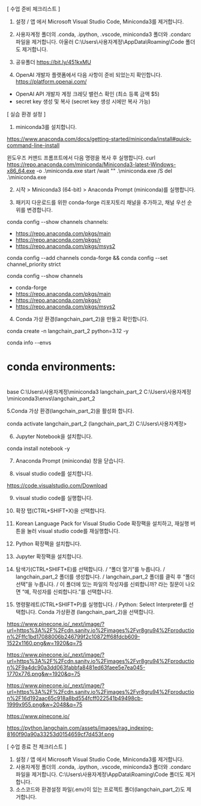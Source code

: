 [ 수업 준비 체크리스트 ]

1. 설정 / 앱 에서 Microsoft Visual Studio Code, Miniconda3를 제거합니다. 

2. 사용자계정 폴더의 .conda, .ipython, .vscode, miniconda3 폴더와 .condarc 파일을 제거합니다. 아울러 C:\Users\사용자계정\AppData\Roaming\Code 폴더도 제거합니다.

3. 공유폴더
https://bit.ly/451kxMU

4. OpenAI 개발자 플랫폼에서 다음 사항이 준비 되었는지 확인합니다.
https://platform.openai.com/
- OpenAI API 개발자 계정 크레딧 밸런스 확인 (최소 등록 금액 $5)
- secret key 생성 및 복사 (secret key 생성 시에만 복사 가능)  


[ 실습 환경 설정 ]

1. miniconda3를 설치합니다.

https://www.anaconda.com/docs/getting-started/miniconda/install#quick-command-line-install

윈도우즈 커맨드 프롬프트에서 다음 명령을 복사 후 실행합니다.
curl https://repo.anaconda.com/miniconda/Miniconda3-latest-Windows-x86_64.exe -o .\miniconda.exe
start /wait "" .\miniconda.exe /S
del .\miniconda.exe




2. 시작 > Miniconda3 (64-bit) > Anaconda Prompt (miniconda)를 실행합니다.

3. 패키지 다운로드를 위한 conda-forge 리포지토리  채널을 추가하고, 채널 우선 순위를 변경합니다.

conda config --show channels 
channels:
  - https://repo.anaconda.com/pkgs/main
  - https://repo.anaconda.com/pkgs/r
  - https://repo.anaconda.com/pkgs/msys2
  
conda config --add channels conda-forge && conda config --set channel_priority strict

conda config --show channels
  - conda-forge
  - https://repo.anaconda.com/pkgs/main
  - https://repo.anaconda.com/pkgs/r
  - https://repo.anaconda.com/pkgs/msys2

4. Conda 가상 환경(langchain_part_2)을 만들고 확인합니다.

conda create -n langchain_part_2 python=3.12 -y

conda info --envs                      
# conda environments:
#
base                         C:\Users\사용자계정\miniconda3
langchain_part_2     C:\Users\사용자계정\miniconda3\envs\langchain_part_2   

5.Conda 가상 환경(langchain_part_2)을 활성화 합니다.

conda activate langchain_part_2
(langchain_part_2) C:\Users\사용자계정>

6. Jupyter Notebook을 설치합니다.

conda install notebook -y

7. Anaconda Prompt (miniconda) 창을 닫습니다.

8. visual studio code를 설치합니다. 

https://code.visualstudio.com/Download

9. visual studio code를 실행합니다. 

10. 확장 탭(CTRL+SHIFT+X)을 선택합니다.

11. Korean Language Pack for Visual Studio Code 확장팩을 설치하고, 재실행 버튼을 눌러 visual studio code를 재실행합니다.

12. Python 확장팩을 설치합니다.

13. Jupyter 확장팩을 설치합니다.

14. 탐색기(CTRL+SHIFT+E)를 선택합니다. / “폴더 열기”를 누릅니다. / langchain_part_2 폴더를 생성합니다. / langchain_part_2 폴더를 클릭 후 “폴더 선택”을 누릅니다. / 이 폴더에 있는 파일의 작성자를 신뢰합니까? 라는 질문이 나오면  “예, 작성자를 신뢰합니다.”를 선택합니다.

15. 명령팔레트(CTRL+SHIFT+P)를 실행합니다. / Python: Select Interpreter를 선택합니다. Conda 가상환경 (langchain_part_2)을 선택합니다.  


https://www.pinecone.io/_next/image/?url=https%3A%2F%2Fcdn.sanity.io%2Fimages%2Fvr8gru94%2Fproduction%2Fffc1bd17088006b246799f2c10872ff68fdcb609-1522x1160.png&w=1920&q=75

https://www.pinecone.io/_next/image/?url=https%3A%2F%2Fcdn.sanity.io%2Fimages%2Fvr8gru94%2Fproduction%2F9a4dc90a3dd063fabbfa8481ed63faee5e7ea045-1770x776.png&w=1920&q=75

https://www.pinecone.io/_next/image/?url=https%3A%2F%2Fcdn.sanity.io%2Fimages%2Fvr8gru94%2Fproduction%2F16d192aac65c918a8bd554fcff022541b49498cb-1999x955.png&w=2048&q=75

https://www.pinecone.io/

https://python.langchain.com/assets/images/rag_indexing-8160f90a90a33253d0154659cf7d453f.png




[ 수업 종료 전 체크리스트 ]
1. 설정 / 앱 에서 Microsoft Visual Studio Code, Miniconda3를 제거합니다. 
2. 사용자계정 폴더의 .conda, .ipython, .vscode, miniconda3 폴더와 .condarc 파일을 제거합니다. C:\Users\사용자계정\AppData\Roaming\Code 폴더도 제거합니다.
3. 소스코드와 환경설정 파일(.env)이 있는 프로젝트 폴더(langchain_part_2)도 제거합니다.
